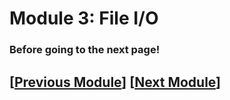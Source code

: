 # Module 3: File I/O


### Before going to the next page!



## \[[Previous Module](./module2.md)\] \[[Next Module](./module4.md)\] 

